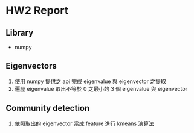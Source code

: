 # HW2 Report

## Library

- numpy

## Eigenvectors

1. 使用 numpy 提供之 api 完成 eigenvalue 與 eigenvector 之提取
2. 遍歷 eigenvalue 取出不等於 0 之最小的 3 個 eigenvalue 與 eigenvector

## Community detection

1. 依照取出的 eigenvector 當成 feature 進行 kmeans 演算法
